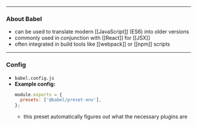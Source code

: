 
---

### About Babel

- can be used to translate modern [[JavaScript]] (ES6) into older versions
- commonly used in conjunction with [[React]] for [[JSX]]
- often integrated in build tools like [[webpack]] or [[npm]] scripts

---

### Config

- `babel.config.js`
- **Example config:**
	```javascript
	module.exports = {
	  presets: ['@babel/preset-env'],
	};
	```
	- this preset automatically figures out what the necessary plugins are
